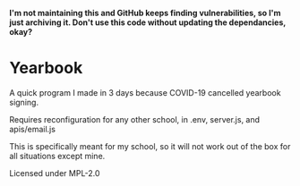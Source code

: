 **I'm not maintaining this and GitHub keeps finding vulnerabilities, so I'm just archiving it. Don't use this code without updating the dependancies, okay?**
# Yearbook

A quick program I made in 3 days because COVID-19 cancelled yearbook signing.

Requires reconfiguration for any other school, in .env, server.js, and apis/email.js

This is specifically meant for my school, so it will not work out of the box for all situations except mine.

Licensed under MPL-2.0
